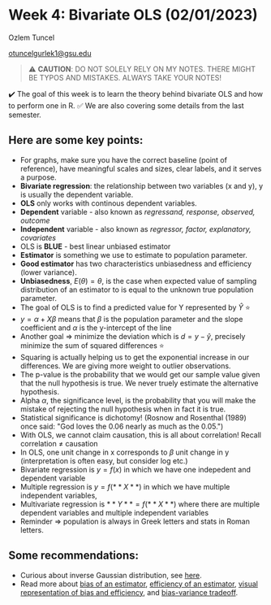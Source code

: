 
# Week 4: Bivariate OLS (02/01/2023)
Ozlem Tuncel 

otuncelgurlek1@gsu.edu

> ⚠️ **CAUTION**: DO NOT SOLELY RELY ON MY NOTES. THERE MIGHT BE TYPOS AND MISTAKES. ALWAYS TAKE YOUR NOTES!

✔️ The goal of this week is to learn the theory behind bivariate OLS and how to perform one in R. 
✅ We are also covering some details from the last semester. 

## Here are some key points:
- For graphs, make sure you have the correct baseline (point of reference), have meaningful scales and sizes, clear labels, and it serves a purpose. 
- **Bivariate regression**: the relationship between two variables (x and y), y is usually the dependent variable. 
- **OLS** only works with continous dependent variables. 
- **Dependent** variable - also known as *regressand, response, observed, outcome*
- **Independent** variable - also known as *regressor, factor, explanatory, covariates*
- OLS is **BLUE** - best linear unbiased estimator
- **Estimator** is something we use to estimate to population parameter.
- **Good estimator** has two characteristics unbiasedness and efficiency (lower variance). 
- **Unbiasedness**, $E(\theta) = \theta$, is the case when expected value of sampling distribution of an estimator to is equal to the unknown true population parameter.  
- The goal of OLS is to find a predicted value for Y represented by $\hat{Y}$ ⭐
- $y = \alpha + X\beta$ means that $\beta$ is the population parameter and the slope coefficient and $\alpha$ is the y-intercept of the line
- Another goal => minimize the deviation which is $d = y - \hat{y}$, precisely minimize the sum of squared differences ⭐
- Squaring is actually helping us to get the exponential increase in our differences. We are giving more weight to outlier observations.
- The p-value is the probability that we would get our sample value given that the null hypothesis is true. We never truely estimate the alternative hypothesis.
- Alpha $\alpha$, the significance level, is the probability that you will make the mistake of rejecting the null hypothesis when in fact it is true.
- Statistical significance is dichotomy! (Rosnow and Rosenthal (1989) once said: "God loves the 0.06 nearly as much as the 0.05.")  
- With OLS, we cannot claim causation, this is all about correlation! Recall correlation $\not=$ causation
- In OLS, one unit change in x corresponds to $\beta$ unit change in y (interpretation is often easy, but consider log etc.)
- Bivariate regression is $y = f(x)$ in which we have one indepedent and dependent variable
- Multiple regression is $y = f(**X**)$ in which we have multiple independent variables, 
- Multivariate regression is $**Y** = f(**X**)$ where there are multiple dependent variables and multiple independent variables
- Reminder => population is always in Greek letters and stats in Roman letters. 

## Some recommendations: 
- Curious about inverse Gaussian distribution, see [here](https://en.wikipedia.org/wiki/Inverse_Gaussian_distribution).
- Read more about [bias of an estimator](https://en.wikipedia.org/wiki/Bias_of_an_estimator), [efficiency of an estimator](https://en.wikipedia.org/wiki/Efficiency_(statistics)), [visual representation of bias and efficiency](https://quantscience.rbind.io/slide/2019mc_slides#16), and [bias-variance tradeoff](https://en.wikipedia.org/wiki/Bias%E2%80%93variance_tradeoff).
